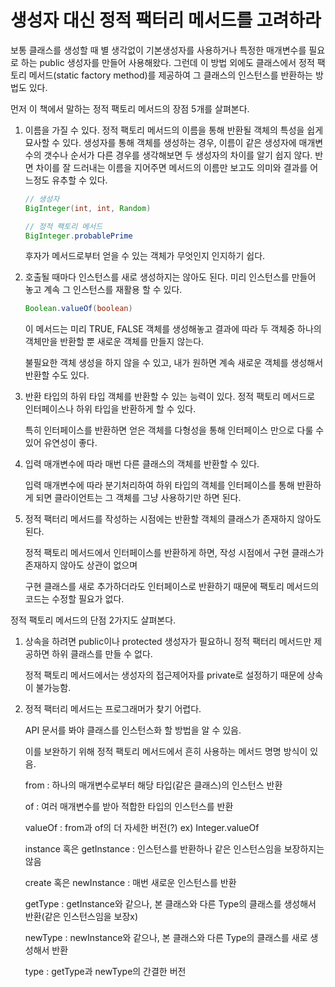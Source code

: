 # 생성자 대신 정적 팩터리 메서드를 고려하라

보통 클래스를 생성할 때 별 생각없이 기본생성자를 사용하거나 특정한 매개변수를 필요로 하는 public 생성자를 만들어 사용해왔다.
그런데 이 방법 외에도 클래스에서 정적 팩토리 메서드(static factory method)를 제공하여 그 클래스의 인스턴스를 반환하는 방법도 있다.

먼저 이 책에서 말하는 정적 팩토리 메서드의 장점 5개를 살펴본다.

1. 이름을 가질 수 있다.
   정적 팩토리 메서드의 이름을 통해 반환될 객체의 특성을 쉽게 묘사할 수 있다.
   생성자를 통해 객체를 생성하는 경우, 이름이 같은 생성자에 매개변수의 갯수나 순서가 다른 경우를 생각해보면 두 생성자의 차이를 알기 쉽지 않다.
   반면 차이를 잘 드러내는 이름을 지어주면 메서드의 이름만 보고도 의미와 결과를 어느정도 유추할 수 있다.

   ```java
   // 생성자
   BigInteger(int, int, Random)
   ```

   ```java
   // 정적 팩토리 메서드
   BigInteger.probablePrime
   ```
   
   후자가 메서드로부터 얻을 수 있는 객체가 무엇인지 인지하기 쉽다.
   
2. 호출될 때마다 인스턴스를 새로 생성하지는 않아도 된다.
   미리 인스턴스를 만들어 놓고 계속 그 인스턴스를 재활용 할 수 있다.
   ```java
   Boolean.valueOf(boolean)
   ```
   이 메서드는 미리 TRUE, FALSE 객체를 생성해놓고 결과에 따라 두 객체중 하나의 객체만을 반환할 뿐 새로운 객체를 만들지 않는다.

   불필요한 객체 생성을 하지 않을 수 있고, 내가 원하면 계속 새로운 객체를 생성해서 반환할 수도 있다.
   
3. 반환 타입의 하위 타입 객체를 반환할 수 있는 능력이 있다.
   정적 팩토리 메서드로 인터페이스나 하위 타입을 반환하게 할 수 있다.
   
   특히 인터페이스를 반환하면 얻은 객체를 다형성을 통해 인터페이스 만으로 다룰 수 있어 유연성이 좋다.

4. 입력 매개변수에 따라 매번 다른 클래스의 객체를 반환할 수 있다.

   입력 매개변수에 따라 분기처리하여 하위 타입의 객체를 인터페이스를 통해 반환하게 되면 클라이언트는 그 객체를 그냥 사용하기만 하면 된다.
   
5. 정적 팩터리 메서드를 작성하는 시점에는 반환할 객체의 클래스가 존재하지 않아도 된다.
 
   정적 팩토리 메서드에서 인터페이스를 반환하게 하면, 작성 시점에서 구현 클래스가 존재하지 않아도 상관이 없으며

   구현 클래스를 새로 추가하더라도 인터페이스로 반환하기 때문에 팩토리 메서드의 코드는 수정할 필요가 없다.


정적 팩토리 메서드의 단점 2가지도 살펴본다.

1. 상속을 하려면 public이나 protected 생성자가 필요하니 정적 팩터리 메서드만 제공하면 하위 클래스를 만들 수 없다.
 
   정적 팩토리 메서드에서는 생성자의 접근제어자를 private로 설정하기 때문에 상속이 불가능함.

2. 정적 팩터리 메서드는 프로그래머가 찾기 어렵다.
 
   API 문서를 봐야 클래스를 인스턴스화 할 방법을 알 수 있음.
   
   이를 보완하기 위해 정적 팩토리 메서드에서 흔히 사용하는 메서드 명명 방식이 있음.
   
   from : 하나의 매개변수로부터 해당 타입(같은 클래스)의 인스턴스 반환
   
   of : 여러 매개변수를 받아 적합한 타입의 인스턴스를 반환
   
   valueOf : from과 of의 더 자세한 버전(?) ex) Integer.valueOf
   
   instance 혹은 getInstance : 인스턴스를 반환하나 같은 인스턴스임을 보장하지는 않음
   
   create 혹은 newInstance : 매번 새로운 인스턴스를 반환
   
   getType : getInstance와 같으나, 본 클래스와 다른 Type의 클래스를 생성해서 반환(같은 인스턴스임을 보장x)
   
   newType : newInstance와 같으나, 본 클래스와 다른 Type의 클래스를 새로 생성해서 반환
   
   type : getType과 newType의 간결한 버전
